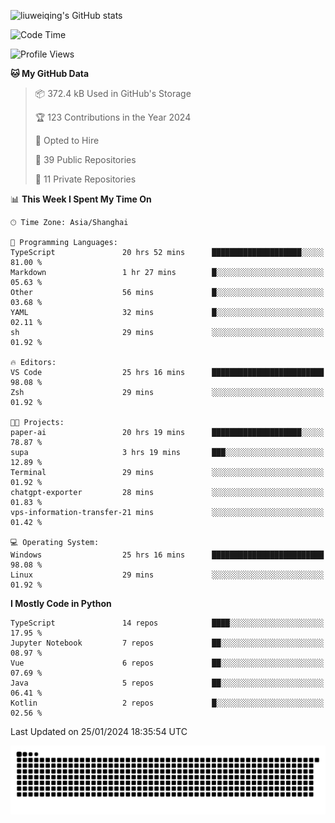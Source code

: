![liuweiqing's GitHub stats](https://github-readme-stats.vercel.app/api?username=14790897&show_icons=true&locale=cn&include_all_commits=true&count_private=true)

<!--START_SECTION:waka-->
![Code Time](http://img.shields.io/badge/Code%20Time-670%20hrs%202%20mins-blue)

![Profile Views](http://img.shields.io/badge/Profile%20Views-25-blue)

**🐱 My GitHub Data** 

> 📦 372.4 kB Used in GitHub's Storage 
 > 
> 🏆 123 Contributions in the Year 2024
 > 
> 💼 Opted to Hire
 > 
> 📜 39 Public Repositories 
 > 
> 🔑 11 Private Repositories 
 > 
📊 **This Week I Spent My Time On** 

```text
🕑︎ Time Zone: Asia/Shanghai

💬 Programming Languages: 
TypeScript               20 hrs 52 mins      ████████████████████░░░░░   81.00 % 
Markdown                 1 hr 27 mins        █░░░░░░░░░░░░░░░░░░░░░░░░   05.63 % 
Other                    56 mins             █░░░░░░░░░░░░░░░░░░░░░░░░   03.68 % 
YAML                     32 mins             █░░░░░░░░░░░░░░░░░░░░░░░░   02.11 % 
sh                       29 mins             ░░░░░░░░░░░░░░░░░░░░░░░░░   01.92 % 

🔥 Editors: 
VS Code                  25 hrs 16 mins      █████████████████████████   98.08 % 
Zsh                      29 mins             ░░░░░░░░░░░░░░░░░░░░░░░░░   01.92 % 

🐱‍💻 Projects: 
paper-ai                 20 hrs 19 mins      ████████████████████░░░░░   78.87 % 
supa                     3 hrs 19 mins       ███░░░░░░░░░░░░░░░░░░░░░░   12.89 % 
Terminal                 29 mins             ░░░░░░░░░░░░░░░░░░░░░░░░░   01.92 % 
chatgpt-exporter         28 mins             ░░░░░░░░░░░░░░░░░░░░░░░░░   01.83 % 
vps-information-transfer-21 mins             ░░░░░░░░░░░░░░░░░░░░░░░░░   01.42 % 

💻 Operating System: 
Windows                  25 hrs 16 mins      █████████████████████████   98.08 % 
Linux                    29 mins             ░░░░░░░░░░░░░░░░░░░░░░░░░   01.92 % 
```

**I Mostly Code in Python** 

```text
TypeScript               14 repos            ████░░░░░░░░░░░░░░░░░░░░░   17.95 % 
Jupyter Notebook         7 repos             ██░░░░░░░░░░░░░░░░░░░░░░░   08.97 % 
Vue                      6 repos             ██░░░░░░░░░░░░░░░░░░░░░░░   07.69 % 
Java                     5 repos             ██░░░░░░░░░░░░░░░░░░░░░░░   06.41 % 
Kotlin                   2 repos             █░░░░░░░░░░░░░░░░░░░░░░░░   02.56 % 
```




 Last Updated on 25/01/2024 18:35:54 UTC
<!--END_SECTION:waka-->

<picture>
  <source media="(prefers-color-scheme: dark)" srcset="https://raw.githubusercontent.com/14790897/14790897/output/github-contribution-grid-snake-dark.svg" />
  <source media="(prefers-color-scheme: light)" srcset="https://raw.githubusercontent.com/14790897/14790897/output/github-contribution-grid-snake.svg" />
  <img alt="github-snake" src="https://raw.githubusercontent.com/14790897/14790897/output/github-contribution-grid-snake.svg" />
</picture>
